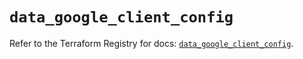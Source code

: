 # `data_google_client_config`

Refer to the Terraform Registry for docs: [`data_google_client_config`](https://registry.terraform.io/providers/hashicorp/google/6.46.0/docs/data-sources/client_config).
